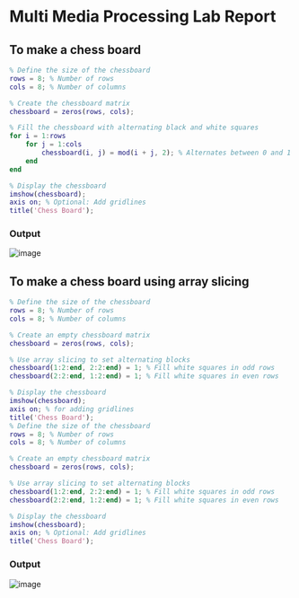 # Multi Media Processing Lab Report


## To make a chess board


```matlab
% Define the size of the chessboard
rows = 8; % Number of rows
cols = 8; % Number of columns

% Create the chessboard matrix
chessboard = zeros(rows, cols);

% Fill the chessboard with alternating black and white squares
for i = 1:rows
    for j = 1:cols
        chessboard(i, j) = mod(i + j, 2); % Alternates between 0 and 1
    end
end

% Display the chessboard
imshow(chessboard);
axis on; % Optional: Add gridlines
title('Chess Board');

```

### Output

![image](https://github.com/user-attachments/assets/a83850cf-da1e-44a8-9fd5-4cf4281059d5)

## To make a chess board using array slicing

```matlab
% Define the size of the chessboard
rows = 8; % Number of rows
cols = 8; % Number of columns

% Create an empty chessboard matrix
chessboard = zeros(rows, cols);

% Use array slicing to set alternating blocks
chessboard(1:2:end, 2:2:end) = 1; % Fill white squares in odd rows
chessboard(2:2:end, 1:2:end) = 1; % Fill white squares in even rows

% Display the chessboard
imshow(chessboard);
axis on; % for adding gridlines
title('Chess Board');
% Define the size of the chessboard
rows = 8; % Number of rows
cols = 8; % Number of columns

% Create an empty chessboard matrix
chessboard = zeros(rows, cols);

% Use array slicing to set alternating blocks
chessboard(1:2:end, 2:2:end) = 1; % Fill white squares in odd rows
chessboard(2:2:end, 1:2:end) = 1; % Fill white squares in even rows

% Display the chessboard
imshow(chessboard);
axis on; % Optional: Add gridlines
title('Chess Board');

```

### Output
![image](https://github.com/user-attachments/assets/1b6682d3-7ff6-4c1f-8e3a-d9435e916d40)
